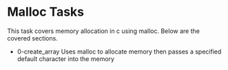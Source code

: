 # Malloc Tasks

This task covers memory allocation in c using malloc.
Below are the covered sections.

- 0-create_array
Uses malloc to allocate memory then passes a specified default character into the memory


